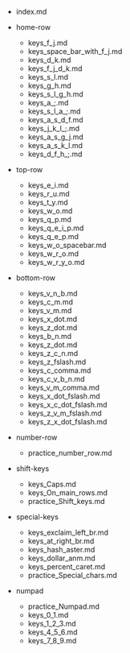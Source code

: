 - index.md
- home-row
	- keys_f_j.md
	- keys_space_bar_with_f_j.md
	- keys_d_k.md
	- keys_f_j_d_k.md
	- keys_s_l.md
	- keys_g_h.md
	- keys_s_l_g_h.md
	- keys_a_;.md
	- keys_s_l_a_;.md
	- keys_a_s_d_f.md
	- keys_j_k_l_;.md
	- keys_a_s_g_j.md
	- keys_a_s_k_l.md
	- keys_d_f_h_;.md

- top-row
	- keys_e_i.md
	- keys_r_u.md
	- keys_t_y.md
	- keys_w_o.md
	- keys_q_p.md
	- keys_q_e_i_p.md
	- keys_q_e_p.md
	- keys_w_o_spacebar.md
	- keys_w_r_o.md
	- keys_w_r_y_o.md

- bottom-row
	- keys_v_n_b.md
	- keys_c_m.md
	- keys_v_m.md
	- keys_x_dot.md
	- keys_z_dot.md
	- keys_b_n.md
	- keys_z_dot.md
	- keys_z_c_n.md
	- keys_z_fslash.md
	- keys_c_comma.md
	- keys_c_v_b_n.md
	- keys_v_m_comma.md
	- keys_x_dot_fslash.md
	- keys_x_c_dot_fslash.md
	- keys_z_v_m_fslash.md
	- keys_z_x_dot_fslash.md
- number-row
	- practice_number_row.md

- shift-keys
	- keys_Caps.md
	- keys_On_main_rows.md
	- practice_Shift_keys.md

- special-keys
	- keys_exclaim_left_br.md
	- keys_at_right_br.md
	- keys_hash_aster.md
	- keys_dollar_anm.md
	- keys_percent_caret.md
	- practice_Special_chars.md

- numpad
    - practice_Numpad.md
	- keys_0_1.md
	- keys_1_2_3.md
	- keys_4_5_6.md
	- keys_7_8_9.md
